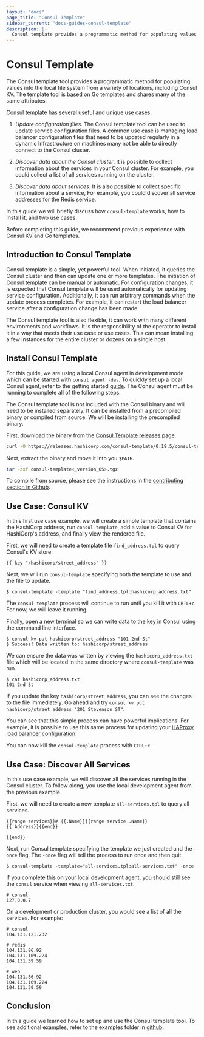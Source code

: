 ```yaml
---
layout: "docs"
page_title: "Consul Template"
sidebar_current: "docs-guides-consul-template"
description: |-
  Consul template provides a programmatic method for populating values into the file system.
---
```


# Consul Template

The Consul template tool provides a programmatic method 
for populating values into the local file system from a variety of locations,
including Consul KV. The template tool is based on Go 
templates and shares many of the same attributes. 

Consul template has several useful and unique use cases.

1. *Update configuration files*. The Consul template tool can be used
to update service configuration files. A common use case is managing load 
balancer configuration files that need to be updated regularly in a dynamic 
Infrastructure on machines many not be able to directly connect to the Consul cluster. 

1. *Discover data about the Consul cluster*. It is possible to collect 
information about the services in your Consul cluster. For example, you could 
collect a list of all services running on the cluster. 

1. *Discover data about services*. It is also possible 
to collect specific information about a service, For example,
you could discover all service addresses for the Redis service. 

In this guide we will briefly discuss how `consul-template` works, 
how to install it, and two use cases. 

Before completing this guide, we recommend previous experience with 
Consul KV and Go templates.

## Introduction to Consul Template 

Consul template is a simple, yet powerful tool. When initiated, it
queries the Consul cluster and then can update one or more 
templates. The initiation of Consul template can be manual or automatic. For configuration
changes, it is expected that Consul template will be used automatically for 
updating service configuration. Additionally, it can run arbitrary commands when the update 
process completes. For example, it can restart the 
load balancer service after a configuration change has been made. 

The Consul template tool is also flexible, it can work with many
different environments and workflows. It is the responsibility of the operator
to install it in a way that meets their use case or use cases. This can mean 
installing a few instances for the entire cluster or dozens on a single host.

## Install Consul Template

For this guide, we are using a local Consul agent in development
mode which can be started with `consul agent -dev`. To quickly set 
up a local Consul agent, refer to the getting started [guide](https://learn.hashicorp.com/consul/getting-started/install). The 
Consul agent must be running to complete all of the following
steps. 

The Consul template tool is not included with the Consul binary and will
need to be installed separately. It can be installed from a precompiled 
binary or compiled from source. We will be installing the precompiled binary.

First, download the binary from the [Consul Template releases page](https://releases.hashicorp.com/consul-template/).

```sh
curl -O https://releases.hashicorp.com/consul-template/0.19.5/consul-template<_version_OS>.tgz
```

Next, extract the binary and move it into you `$PATH`.

```sh
tar -zxf consul-template<_version_OS>.tgz
``` 

To compile from source, please see the instructions in the
[contributing section in Github](https://github.com/hashicorp/consul-template#contributing).

## Use Case: Consul KV

In this first use case example, we will create a simple template that contains the HashiCorp
address, run `consul-template`, add a value to Consul KV for HashiCorp's address, and 
finally view the rendered file.   

First, we will need to create a template file `find_address.tpl` to query 
Consul's KV store:

```liquid
{{ key "/hashicorp/street_address" }}
```

Next, we will run `consul-template` specifying both
the template to use and the file to update. 

```shell
$ consul-template -template "find_address.tpl:hashicorp_address.txt" 
```

The `consul-template` process will continue to run until you kill it with `CRTL+c`. 
For now, we will leave it running. 

Finally, open a new terminal so we can write data to the key in Consul using the command 
line interface.

```shell
$ consul kv put hashicorp/street_address "101 2nd St"
$ Success! Data written to: hashicorp/street_address
```

We can ensure the data was written by viewing the `hashicorp_address.txt`
file which will be located in the same directory where `consul-template`
was run.

```shell
$ cat hashicorp_address.txt
101 2nd St
```

If you update the key `hashicorp/street_address`, you can see the changes to the file 
immediately. Go ahead and try `consul kv put hashicorp/street_address "201 Stevenson ST"`.

You can see that this simple process can have powerful implications. For example, it is
possible to use this same process for updating your [HAProxy load balancer 
configuration](https://github.com/hashicorp/consul-template/blob/master/examples/haproxy.md). 

You can now kill the `consul-template` process with `CTRL+c`. 

## Use Case: Discover All Services

In this use case example, we will discover all the services running in the Consul cluster. 
To follow along, you use the local development agent from the previous example.

First, we will need to create a new template `all-services.tpl` to query all services.

```liquid
{{range services}}# {{.Name}}{{range service .Name}}
{{.Address}}{{end}}

{{end}}
```

Next, run Consul template specifying the template we just created and the `-once` flag.
The `-once` flag will tell the process to run once and then quit. 

```shell
$ consul-template -template="all-services.tpl:all-services.txt" -once
```

If you complete this on your local development agent, you should
still see the `consul` service when viewing `all-services.txt`.

```text
# consul
127.0.0.7
```
On a development or production cluster, you would see a list of all the services. 
For example:

```text
# consul
104.131.121.232

# redis
104.131.86.92
104.131.109.224
104.131.59.59

# web
104.131.86.92
104.131.109.224
104.131.59.59
```

## Conclusion

In this guide we learned how to set up and use the Consul template tool.
To see additional examples, refer to the examples folder 
in [github](https://github.com/hashicorp/consul-template/tree/master/examples).
